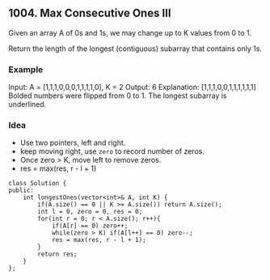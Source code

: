 ## 1004. Max Consecutive Ones III

Given an array A of 0s and 1s, we may change up to K values from 0 to 1.

Return the length of the longest (contiguous) subarray that contains only 1s. 

### Example
Input: A = [1,1,1,0,0,0,1,1,1,1,0], K = 2
Output: 6
Explanation: 
[1,1,1,0,0,1,1,1,1,1,1]
Bolded numbers were flipped from 0 to 1.  The longest subarray is underlined.

### Idea
- Use two pointers, left and right.
- keep moving right, use `zero` to record number of zeros.
- Once zero > K, move left to remove zeros.
- res = max(res, r - l + 1)
```
class Solution {
public:
    int longestOnes(vector<int>& A, int K) {
        if(A.size() == 0 || K >= A.size()) return A.size();
        int l = 0, zero = 0, res = 0;
        for(int r = 0; r < A.size(); r++){
            if(A[r] == 0) zero++;
            while(zero > K) if(A[l++] == 0) zero--;
            res = max(res, r - l + 1);
        }
        return res;
    }
};
```
